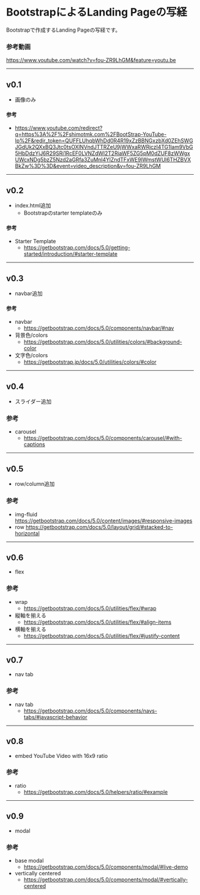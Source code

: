# BootstrapによるLanding Pageの写経

Bootstrapで作成するLanding Pageの写経です。

### 参考動画
https://www.youtube.com/watch?v=fou-ZR9LhGM&feature=youtu.be

---

## v0.1

- 画像のみ

#### 参考
- https://www.youtube.com/redirect?q=https%3A%2F%2Fshimotmk.com%2FBootStrap-YouTube-lp%2F&redir_token=QUFFLUhqbWhDd0R4R19xZzBBNGxzbXd0ZEhSWGJGdUk2QXxBQ3Jtc0tsOXlNVndJTTRZeU9jWWxaRWRjczI4TG1lam9VbG5HbDdzYjJ6R29SRi1RcEF0LVNZdWI2T2RiaWF5ZG5pM0dZUF8zWWgxUWcxNDg5bzZ5Nzd2aGRfa3ZuMnl4YlZndTFxWE9IWmstWUl6THZBVXBkZw%3D%3D&event=video_description&v=fou-ZR9LhGM

---

## v0.2

- index.html追加
  - Bootstrapのstarter templateのみ

#### 参考

- Starter Template
  - https://getbootstrap.com/docs/5.0/getting-started/introduction/#starter-template

---

## v0.3

- navbar追加

#### 参考
- navbar
  - https://getbootstrap.com/docs/5.0/components/navbar/#nav
- 背景色/colors
  - https://getbootstrap.com/docs/5.0/utilities/colors/#background-color
- 文字色/colors
  - https://getbootstrap.jp/docs/5.0/utilities/colors/#color

---

## v0.4

- スライダー追加

### 参考
- carousel
  - https://getbootstrap.com/docs/5.0/components/carousel/#with-captions

---

## v0.5

- row/column追加

### 参考
- img-fluid
  https://getbootstrap.com/docs/5.0/content/images/#responsive-images
- row
  https://getbootstrap.com/docs/5.0/layout/grid/#stacked-to-horizontal

---

## v0.6

- flex

### 参考
- wrap
  - https://getbootstrap.com/docs/5.0/utilities/flex/#wrap
- 縦軸を揃える
  - https://getbootstrap.com/docs/5.0/utilities/flex/#align-items
- 横軸を揃える
  - https://getbootstrap.com/docs/5.0/utilities/flex/#justify-content

---

## v0.7

- nav tab

### 参考
- nav tab
  - https://getbootstrap.com/docs/5.0/components/navs-tabs/#javascript-behavior

---

## v0.8

- embed YouTube Video with 16x9 ratio

### 参考
- ratio
  - https://getbootstrap.com/docs/5.0/helpers/ratio/#example

---

## v0.9

- modal

### 参考
- base modal
  - https://getbootstrap.com/docs/5.0/components/modal/#live-demo
- vertically centered
  - https://getbootstrap.com/docs/5.0/components/modal/#vertically-centered